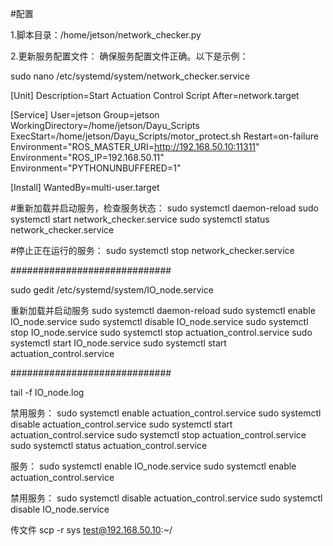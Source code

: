 #配置

1.脚本目录：/home/jetson/network_checker.py

2.更新服务配置文件：
确保服务配置文件正确。以下是示例：

sudo nano /etc/systemd/system/network_checker.service

[Unit]
Description=Start Actuation Control Script
After=network.target

[Service]
User=jetson
Group=jetson
WorkingDirectory=/home/jetson/Dayu_Scripts
ExecStart=/home/jetson/Dayu_Scripts/motor_protect.sh
Restart=on-failure
Environment="ROS_MASTER_URI=http://192.168.50.10:11311"
Environment="ROS_IP=192.168.50.11"
Environment="PYTHONUNBUFFERED=1"

[Install]
WantedBy=multi-user.target



#重新加载并启动服务，检查服务状态：
sudo systemctl daemon-reload
sudo systemctl start network_checker.service
sudo systemctl status network_checker.service

#停止正在运行的服务：
sudo systemctl stop network_checker.service

#############################

sudo gedit /etc/systemd/system/IO_node.service


重新加载并启动服务
sudo systemctl daemon-reload
sudo systemctl enable IO_node.service
sudo systemctl disable IO_node.service
sudo systemctl stop IO_node.service 
sudo systemctl stop actuation_control.service
sudo systemctl start IO_node.service
sudo systemctl start actuation_control.service

#############################

tail -f IO_node.log 

禁用服务：
sudo systemctl enable actuation_control.service
sudo systemctl disable actuation_control.service
sudo systemctl start actuation_control.service
sudo systemctl stop actuation_control.service
sudo systemctl status actuation_control.service


服务：
sudo systemctl enable IO_node.service
sudo systemctl enable actuation_control.service

禁用服务：
sudo systemctl disable actuation_control.service
sudo systemctl disable IO_node.service


传文件
scp -r sys test@192.168.50.10:~/
